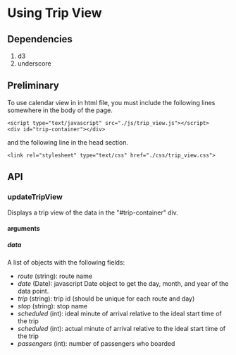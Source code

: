 # Using Trip View

## Dependencies

1. d3
2. underscore

## Preliminary

To use calendar view in in html file, you must include the following lines
somewhere in the body of the page.

    <script type="text/javascript" src="./js/trip_view.js"></script>
    <div id="trip-container"></div>

and the following line in the head section.

    <link rel="stylesheet" type="text/css" href="./css/trip_view.css">

## API

### updateTripView

Displays a trip view of the data in the "#trip-container" div.

#### arguments

##### data

A list of objects with the following fields:

* _route_ (string): route name
* _date_ (Date): javascript Date object to get the day, month, and year of the data point.
* _trip_ (string): trip id (should be unique for each route and day)
* _stop_ (string): stop name
* _scheduled_ (int): ideal minute of arrival relative to the ideal start time of the trip
* _scheduled_ (int): actual minute of arrival relative to the ideal start time of the trip
* _passengers_ (int): number of passengers who boarded